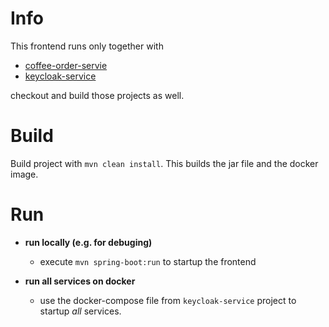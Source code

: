 # Info
This frontend runs only together with
- [coffee-order-servie](https://github.com/jambit/coffee-order-service)
- [keycloak-service](https://github.com/jambit/keycloak-service)

checkout and build those projects as well.

# Build
Build project with `mvn clean install`. This builds the jar file and the docker image.

# Run
- **run locally (e.g. for debuging)** 
    - execute `mvn spring-boot:run` to startup the frontend

- **run all services on docker**
    - use the docker-compose file from `keycloak-service` project to startup *all* services.